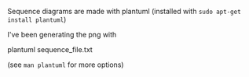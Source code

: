 Sequence diagrams are made with plantuml (installed with `sudo apt-get install plantuml`)

I've been generating the png with 

plantuml sequence_file.txt

(see `man plantuml` for more options)



